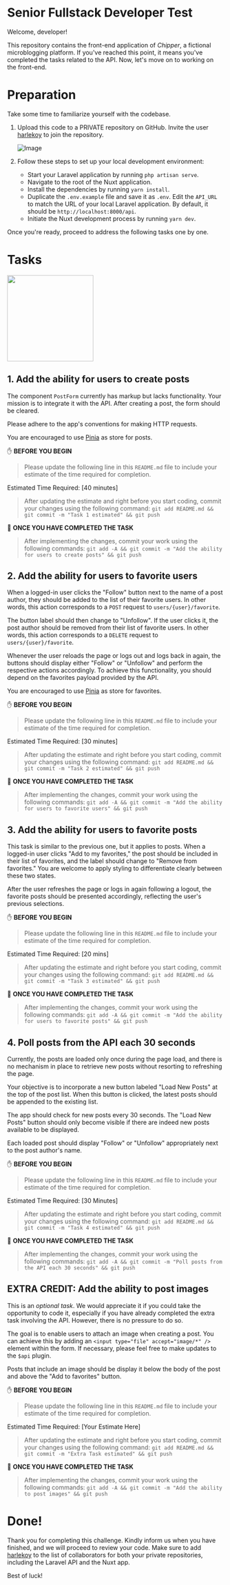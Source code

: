# Senior Fullstack Developer Test

Welcome, developer!

This repository contains the front-end application of _Chipper_, a fictional microblogging platform. If you've reached this point, it means you've completed the tasks related to the API. Now, let's move on to working on the front-end.

# Preparation

Take some time to familiarize yourself with the codebase.

1. Upload this code to a PRIVATE repository on GitHub. Invite the user [harlekoy](https://github.com/harlekoy/) to join the repository.

   ![Image](https://github.com/vueschool/chipper-app/assets/10015302/4f459c23-45fc-4bc6-becf-0b41d28d2b4b)


3. Follow these steps to set up your local development environment:

   - Start your Laravel application by running `php artisan serve`.
   - Navigate to the root of the Nuxt application.
   - Install the dependencies by running `yarn install`.
   - Duplicate the `.env.example` file and save it as `.env`. Edit the `API_URL` to match the URL of your local Laravel application. By default, it should be `http://localhost:8000/api`.
   - Initiate the Nuxt development process by running `yarn dev`.

Once you're ready, proceed to address the following tasks one by one.

# Tasks

<img src="https://i.imgur.com/gDGhQw9.png" height="200px">

## 1. Add the ability for users to create posts

The component `PostForm` currently has markup but lacks functionality. Your mission is to integrate it with the API. After creating a post, the form should be cleared.

Please adhere to the app's conventions for making HTTP requests.

You are encouraged to use [Pinia](https://pinia.vuejs.org/) as store for posts.

✋ **BEFORE YOU BEGIN**

> Please update the following line in this `README.md` file to include your estimate of the time required for completion.

Estimated Time Required: [40 minutes]

> After updating the estimate and right before you start coding, commit your changes using the following command:
`git add README.md && git commit -m "Task 1 estimated" && git push`

🏁 **ONCE YOU HAVE COMPLETED THE TASK**

> After implementing the changes, commit your work using the following commands:
`git add -A && git commit -m "Add the ability for users to create posts" && git push`

## 2. Add the ability for users to favorite users

When a logged-in user clicks the "Follow" button next to the name of a post author, they should be added to the list of their favorite users. In other words, this action corresponds to a `POST` request to `users/{user}/favorite`.

The button label should then change to "Unfollow". If the user clicks it, the post author should be removed from their list of favorite users. In other words, this action corresponds to a `DELETE` request to `users/{user}/favorite`.

Whenever the user reloads the page or logs out and logs back in again, the buttons should display either "Follow" or "Unfollow" and perform the respective actions accordingly. To achieve this functionality, you should depend on the favorites payload provided by the API.

You are encouraged to use [Pinia](https://pinia.vuejs.org/) as store for favorites.

✋ **BEFORE YOU BEGIN**

> Please update the following line in this `README.md` file to include your estimate of the time required for completion.

Estimated Time Required: [30 minutes]

> After updating the estimate and right before you start coding, commit your changes using the following command:
`git add README.md && git commit -m "Task 2 estimated" && git push`

🏁 **ONCE YOU HAVE COMPLETED THE TASK**

> After implementing the changes, commit your work using the following commands:
`git add -A && git commit -m "Add the ability for users to favorite users" && git push`

## 3. Add the ability for users to favorite posts

This task is similar to the previous one, but it applies to posts. When a logged-in user clicks "Add to my favorites," the post should be included in their list of favorites, and the label should change to "Remove from favorites." You are welcome to apply styling to differentiate clearly between these two states.

After the user refreshes the page or logs in again following a logout, the favorite posts should be presented accordingly, reflecting the user's previous selections.

✋ **BEFORE YOU BEGIN**

> Please update the following line in this `README.md` file to include your estimate of the time required for completion.

Estimated Time Required: [20 mins]

> After updating the estimate and right before you start coding, commit your changes using the following command:
`git add README.md && git commit -m "Task 3 estimated" && git push`

🏁 **ONCE YOU HAVE COMPLETED THE TASK**

> After implementing the changes, commit your work using the following commands:
`git add -A && git commit -m "Add the ability for users to favorite posts" && git push`

## 4. Poll posts from the API each 30 seconds

Currently, the posts are loaded only once during the page load, and there is no mechanism in place to retrieve new posts without resorting to refreshing the page.

Your objective is to incorporate a new button labeled "Load New Posts" at the top of the post list. When this button is clicked, the latest posts should be appended to the existing list.

The app should check for new posts every 30 seconds. The "Load New Posts" button should only become visible if there are indeed new posts available to be displayed.

Each loaded post should display "Follow" or "Unfollow" appropriately next to the post author's name.

✋ **BEFORE YOU BEGIN**

> Please update the following line in this `README.md` file to include your estimate of the time required for completion.

Estimated Time Required: [30 Minutes]

> After updating the estimate and right before you start coding, commit your changes using the following command:
`git add README.md && git commit -m "Task 4 estimated" && git push`

🏁 **ONCE YOU HAVE COMPLETED THE TASK**

> After implementing the changes, commit your work using the following commands:
`git add -A && git commit -m "Poll posts from the API each 30 seconds" && git push`

## EXTRA CREDIT: Add the ability to post images

This is an _optional task_. We would appreciate it if you could take the opportunity to code it, especially if you have already completed the extra task involving the API. However, there is no pressure to do so.

The goal is to enable users to attach an image when creating a post. You can achieve this by adding an `<input type="file" accept="image/*" />` element within the form. If necessary, please feel free to make updates to the `$api` plugin.

Posts that include an image should be display it below the body of the post and above the "Add to favorites" button.

✋ **BEFORE YOU BEGIN**

> Please update the following line in this `README.md` file to include your estimate of the time required for completion.

Estimated Time Required: [Your Estimate Here]

> After updating the estimate and right before you start coding, commit your changes using the following command:
`git add README.md && git commit -m "Extra Task estimated" && git push`

🏁 **ONCE YOU HAVE COMPLETED THE TASK**

> After implementing the changes, commit your work using the following commands:
`git add -A && git commit -m "Add the ability to post images" && git push`

# Done!

Thank you for completing this challenge. Kindly inform us when you have finished, and we will proceed to review your code. Make sure to add [harlekoy](https://github.com/harlekoy) to the list of collaborators for both your private repositories, including the Laravel API and the Nuxt app.

Best of luck!

